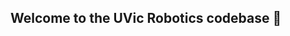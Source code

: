 ## Welcome to the UVic Robotics codebase 👋

<!--

# 2023 CIRC Rover (cheese)
![image](https://github.com/Uvic-Robotics-Club/.github/assets/42494981/5a72489d-2858-4248-94af-2cd7014cfbc8)


-->

